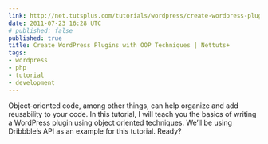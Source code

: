```yaml
---
link: http://net.tutsplus.com/tutorials/wordpress/create-wordpress-plugins-with-oop-techniques/
date: 2011-07-23 16:28 UTC
# published: false
published: true
title: Create WordPress Plugins with OOP Techniques | Nettuts+
tags:
- wordpress
- php
- tutorial
- development
---
```


Object-oriented code, among other things, can help organize and add reusability to your code. In this tutorial, I will teach you the basics of writing a WordPress plugin using object oriented techniques. We’ll be using Dribbble’s API as an example for this tutorial. Ready?

